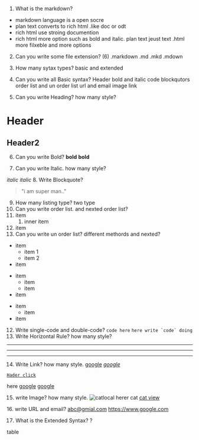 
1. What is the markdown?
- markdown language is a open socre
- plan text converts to rich html .like doc or odt
- rich html use stroing documention
- rich html more option such as bold and italic. plan text jeust text .html more filxeble and more options 
2. Can you write some file extension? (6)
.markdown 
.md
.mkd
.mdown
3. How many sytax types?
basic and extended
4. Can you write all Basic syntax?
Header
bold and italic
code 
blockqutors
order list and un order list
url and email
image
link

5. Can you write Heading? how many style?
# Header
## Header2
6. Can you write Bold?
__bold__
**bold**

7. Can you write Italic. how many style?

*italic*
_italic_
8. Write Blockquote?
> "i am super man.."
9. How many listing type?
two type
10. Can you write order list. and nexted order list?
1. item
    1. inner item
2. item
11. Can you write un order list? different methords and nexted?
+ item
    + item 1
    + item 2
+ item

- item
    - item
    - item
- item 

* item
    * item
* item

12. Write single-code and double-code?
`code here`
`` here write `code` doing ``
13. Write Horizontal Rule? how many style?
___
---
***
14. Write Link? how many style. 
[google](https://ww.gooole.com)
*[google](https://ww.gooole.com)*

[`Hader click`](#header)

here [google] [google]

[google]:https://www.google.com


15. write Image?  how many style.
![catlocal](cat.png)
herer cat [cat view][cat] 

[cat]:https//www.cat.com/cat.png
16. write URL and email?
<abc@gmial.com>
<https://www.google.com>

17. What is the Extended Syntax? ?

table
